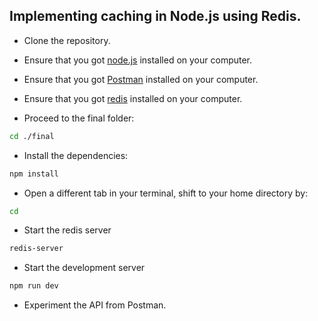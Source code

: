 ## Implementing caching in Node.js using Redis.

- Clone the repository.

- Ensure that you got [node.js](https://nodejs.org/en/) installed on your computer.

- Ensure that you got [Postman](https://www.postman.com/) installed on your computer.

- Ensure that you got [redis](https://redis.io/) installed on your computer.

- Proceed to the final folder:

```bash
cd ./final
```

- Install the dependencies:

```bash
npm install
```

- Open a different tab in your terminal, shift to your home directory by:

```bash
cd
```

- Start the redis server

```bash
redis-server
```

- Start the development server

```bash
npm run dev
```

- Experiment the API from Postman.
